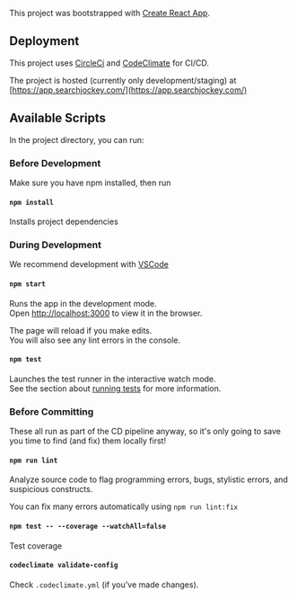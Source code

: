 This project was bootstrapped with [Create React App](https://github.com/facebook/create-react-app).

## Deployment

This project uses [CircleCi](https://app.circleci.com/pipelines/github/mkwatson/SearchJockey) and [CodeClimate](https://codeclimate.com/github/mkwatson/SearchJockey) for CI/CD.

The project is hosted (currently only development/staging) at [https://app.searchjockey.com/](https://app.searchjockey.com/)

## Available Scripts

In the project directory, you can run:

### Before Development

Make sure you have npm installed, then run

#### `npm install`

Installs project dependencies

### During Development

We recommend development with [VSCode](https://code.visualstudio.com/download)

#### `npm start`

Runs the app in the development mode.<br />
Open [http://localhost:3000](http://localhost:3000) to view it in the browser.

The page will reload if you make edits.<br />
You will also see any lint errors in the console.

#### `npm test`

Launches the test runner in the interactive watch mode.<br />
See the section about [running tests](https://facebook.github.io/create-react-app/docs/running-tests) for more information.

### Before Committing

These all run as part of the CD pipeline anyway, so it's only going to save you time to find (and fix) them locally first!

#### `npm run lint`

Analyze source code to flag programming errors, bugs, stylistic errors, and suspicious constructs.

You can fix many errors automatically using `npm run lint:fix`

#### `npm test -- --coverage --watchAll=false`

Test coverage

#### `codeclimate validate-config`

Check `.codeclimate.yml` (if you've made changes).
